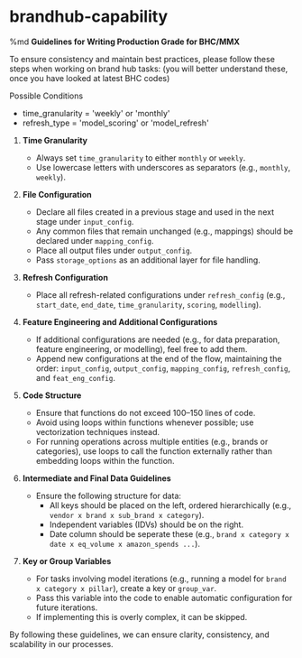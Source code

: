 # brandhub-capability

 %md
 **Guidelines for Writing Production Grade for BHC/MMX**

 To ensure consistency and maintain best practices, please follow these steps when working on brand hub tasks:
 (you will better understand these, once you have looked at latest BHC codes)

 Possible Conditions
   - time_granularity = 'weekly' or 'monthly'
   - refresh_type = 'model_scoring' or 'model_refresh'

 1. **Time Granularity**
    - Always set `time_granularity` to either `monthly` or `weekly`.
    - Use lowercase letters with underscores as separators (e.g., `monthly`, `weekly`).

 2. **File Configuration**
    - Declare all files created in a previous stage and used in the next stage under `input_config`.
    - Any common files that remain unchanged (e.g., mappings) should be declared under `mapping_config`.
    - Place all output files under `output_config`.
    - Pass `storage_options` as an additional layer for file handling.

 3. **Refresh Configuration**
    - Place all refresh-related configurations under `refresh_config` (e.g., `start_date`, `end_date`, `time_granularity`, `scoring`, `modelling`).

 4. **Feature Engineering and Additional Configurations**
    - If additional configurations are needed (e.g., for data preparation, feature engineering, or modelling), feel free to add them.
    - Append new configurations at the end of the flow, maintaining the order: `input_config`, `output_config`, `mapping_config`, `refresh_config`, and `feat_eng_config`.

 5. **Code Structure**
    - Ensure that functions do not exceed 100–150 lines of code.
    - Avoid using loops within functions whenever possible; use vectorization techniques instead.
    - For running operations across multiple entities (e.g., brands or categories), use loops to call the function externally rather than embedding loops within the function.

 6. **Intermediate and Final Data Guidelines**
    - Ensure the following structure for data:
      - All keys should be placed on the left, ordered hierarchically (e.g., `vendor x brand x sub_brand x category`).
      - Independent variables (IDVs) should be on the right.
      - Date column should be seperate these (e.g., `brand x category x date x eq_volume x amazon_spends ...`).

 7. **Key or Group Variables**
    - For tasks involving model iterations (e.g., running a model for `brand x category x pillar`), create a key or `group_var`.
    - Pass this variable into the code to enable automatic configuration for future iterations.
    - If implementing this is overly complex, it can be skipped.

 By following these guidelines, we can ensure clarity, consistency, and scalability in our processes.

